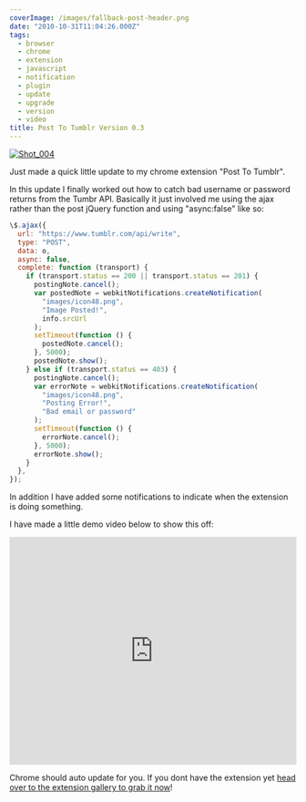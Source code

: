 ```yaml
---
coverImage: /images/fallback-post-header.png
date: "2010-10-31T11:04:26.000Z"
tags:
  - browser
  - chrome
  - extension
  - javascript
  - notification
  - plugin
  - update
  - upgrade
  - version
  - video
title: Post To Tumblr Version 0.3
---
```


[![](/wp-content/uploads/2010/10/Shot_004.png "Shot_004")](/wp-content/uploads/2010/10/Shot_004.png)

Just made a quick little update to my chrome extension "Post To Tumblr".

<!-- more -->

In this update I finally worked out how to catch bad username or password returns from the Tumbr API. Basically it just involved me using the ajax rather than the post jQuery function and using "async:false" like so:

```javascript
\$.ajax({
  url: "https://www.tumblr.com/api/write",
  type: "POST",
  data: o,
  async: false,
  complete: function (transport) {
    if (transport.status == 200 || transport.status == 201) {
      postingNote.cancel();
      var postedNote = webkitNotifications.createNotification(
        "images/icon48.png",
        "Image Posted!",
        info.srcUrl
      );
      setTimeout(function () {
        postedNote.cancel();
      }, 5000);
      postedNote.show();
    } else if (transport.status == 403) {
      postingNote.cancel();
      var errorNote = webkitNotifications.createNotification(
        "images/icon48.png",
        "Posting Error!",
        "Bad email or password"
      );
      setTimeout(function () {
        errorNote.cancel();
      }, 5000);
      errorNote.show();
    }
  },
});
```

In addition I have added some notifications to indicate when the extension is doing something.

I have made a little demo video below to show this off:

<iframe width="100%" height="400" src="https://www.youtube.com/embed/Rr7JxuUmZt8" frameborder="0" allow="accelerometer; autoplay; clipboard-write; encrypted-media; gyroscope; picture-in-picture" allowfullscreen></iframe>

Chrome should auto update for you. If you dont have the extension yet [head over to the extension gallery to grab it now](https://chrome.google.com/extensions/detail/dbpicbbcpanckagpdjflgojlknomoiah)!
